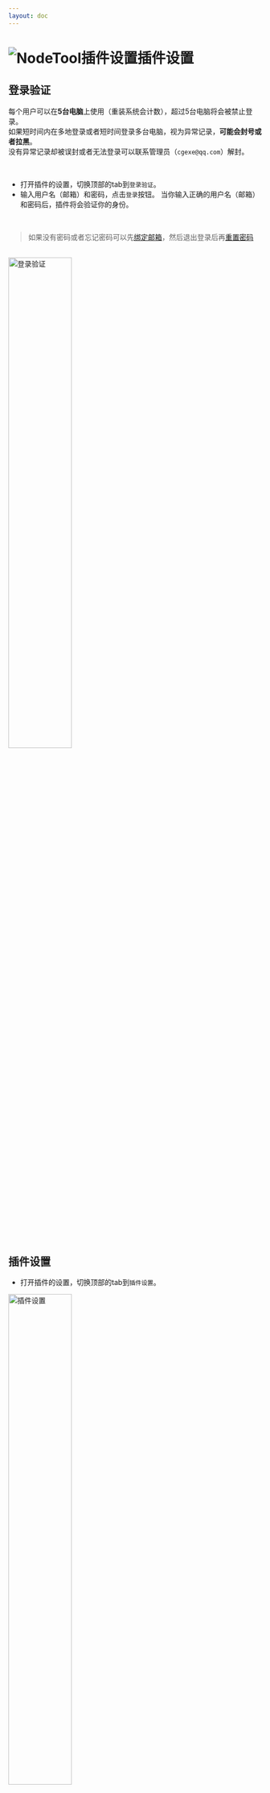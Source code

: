 ```yaml
---
layout: doc
---
```

# <span class="h1-icon"><img src="/img/RS-Settings.webp" alt="NodeTool插件设置"></span>插件设置

## 登录验证
每个用户可以在**5台电脑**上使用（重装系统会计数），超过5台电脑将会被禁止登录。  
如果短时间内在多地登录或者短时间登录多台电脑，视为异常记录，**可能会封号或者拉黑**。  
没有异常记录却被误封或者无法登录可以联系管理员（`cgexe@qq.com`）解封。

<br/>



- 打开插件的设置，切换顶部的tab到`登录验证`。  
- 输入用户名（邮箱）和密码，点击`登录`按钮。  当你输入正确的用户名（邮箱）和密码后，插件将会验证你的身份。  
<br/>

> 如果没有密码或者忘记密码可以先[绑定邮箱](https://cgexe.com/user/profile/)，然后退出登录后再[重置密码](https://cgexe.com/lostpwd/)

<br/>
<img src="/img/login.webp" data-zoomable alt="登录验证" width=50% >

<!-- ![](/img/login.webp){data-zoomable} -->

## 插件设置
- 打开插件的设置，切换顶部的tab到`插件设置`。  

<img data-zoomable src="/img/oc-mattool-_settings_options-v1.webp" alt="插件设置" width=50%>


<br />

### 自动添加UV节点
AutoPBR（自动PBR）执行后会自动添加UV变换节点（UV Transform）。  
如果这里取消勾选则不会自动添加。

<br />

### 自动添加调节节点
AutoPBR（自动PBR）执行后会自动添加调节节点。  
- 如果纹理节点连接到颜色通道**并且**纹理节点的[类型(Type)](https://docs.otoy.com/cinema4d/ImageTexture.html)为正常（Normal）会添加ColorCorrection（颜色修正）节点。  
- 如果纹理节点连接到非颜色通道**或者**纹理节点的[类型(Type)](https://docs.otoy.com/cinema4d/ImageTexture.html)为浮点（Float）会添加Octane gradient（渐变映射）节点。  

如果这里取消勾选则不会自动添加。

<br />

### 自动添加chaos节点
AutoPBR（自动PBR）执行后会自动添加chaos节点，用于处理贴图重复问题。  
如果这里取消勾选则不会自动添加。

<br />

### 自动重命名贴图
AutoPBR（自动PBR）执行后会根据纹理节点连接的通道自动重命名节点名称。  
如果这里取消勾选则不会自动重命。

<br />

### 自动重命名材质
AutoPBR（自动PBR）执行后会根据贴图的文件名自动重命名材质。  
如果这里取消勾选则不会自动重命。

<br />


---

<br />

### 自定义通道关键词
AutoPBR（自动PBR）的连接依赖文件名中的关键词，可以根据需要设置对应的关键词。

![关键词](/img/keywords_for_file_names.webp){data-zoomable}

<br />

支持的通道有`Diffuse`，`AO`，`Metalness`，`Roughness`，`Reflection`，`Glossiness`，`Bump`，`Normal`，`Opacity`，`Displacement`，`Emission`，`Translucency`

- 关键词可以根据需要增删，不区分大小写，是用逗号分隔，`,`是英文的逗号
- 如果不是需要，请不要保留空格
- 关键词支持<span class="gb-text">正则</span>，可以根据需要添加
- 设置完成后需点击`确定`

<br />

### 正则使用

**常用示例：**

- `a.+?b` 匹配以字母 "a" 开头，后面跟着一个或多个任意字符（非贪婪模式），然后以字母 "b" 结尾的字符串。
- `a..b` 匹配以字母 "a" 开头，后面跟着任意两个字符，然后以字母 "b" 结尾的字符串。
- `\d+` 匹配一个或多个连续的数字。
- `^apple` 匹配以 "apple" 开头的字符串
- `apple$` 来匹配以 "apple" 结尾的字符串

**字符匹配：**

- `\d` 匹配任意数字。
- `\w` 匹配任意字母、数字或下划线。
- `\s` 匹配任意空白字符（空格、制表符等）。
- `.` 匹配除换行符外的任意字符。

**重复次数：**

- `*` 匹配前一个元素零次或多次。
- `+` 匹配前一个元素一次或多次。
- `?` 匹配前一个元素零次或一次。
- `{n}` 匹配前一个元素恰好 n 次。
- `{n,}` 匹配前一个元素至少 n 次。
- `{n,m}` 匹配前一个元素至少 n 次且不超过 m 次。

**字符类：**

- `[abc]` 匹配 a、b 或 c 中的任意一个字符。
- `[^abc]` 匹配除了 a、b 和 c 以外的任意字符。
- `[a-z]` 匹配任意小写字母。（插件不区分大小写）
- `[A-Z]` 匹配任意大写字母。（插件不区分大小写）
- `[0-9]` 匹配任意数字。

**锚点：**

- `^` 匹配行的开头。
- `$` 匹配行的结尾。
- `\b` 匹配单词的边界

<br />

---

<br />

### 设置颜色/非颜色通道

- 可以根据需要添加端口id到选项，
- 连接到颜色通道的贴图将会被判断为sRGB(color data)，[类型(Type)](https://docs.otoy.com/cinema4d/ImageTexture.html)会设置为正常（Normal），Legacy Gamma会设置为2.2
- 连接到非颜色通道的贴图将会被判断为non-color data，[类型(Type)](https://docs.otoy.com/cinema4d/ImageTexture.html)会设置为浮点（Float），Legacy Gamma会设置为1

<br />

::: warning 注意
贴图 [类型(Type)](https://docs.otoy.com/cinema4d/ImageTexture.html) 设置为正常（Normal）会比浮点（Float）多占用三倍显存，正确设置贴图类型可以节省不必要的资源浪费，所以插件进行了自动化的设置。
:::

<br />


#### 端口id:


```
OctDiffuse/Glossy/Specular/Metallic/Toon/Universal：
---
Albedo  2517
Specular  2524
Metallic  2587
Roughness 2533
Rotation  2591
Sheen 2605
Sheen Roughness 2625
Sheen Bump  2626
Coating 2615
Coating Roughness 2621
Coating Bump  2622
Coating Normal  623
Film Width  2535
Bump  2539
Normal  2542
Displacement  2580
Opacity 2545
Transmission  2555
Emission  2557
Medium  2560

---

OctStdSurface：
----
Base layer	---
  Weight  2516
  Color 2518
  Diffuse roughness 2520
  Metalness 2522

Specular layer	---
  Weight  2524
  Color 2526
  Roughness 2528
  IOR 2530
  Anisotropy  2532
  Rotation  2534

Transmission layer	---
  Weight  2536
  Color 2538
  Depth 2540
  Scatter 2542
  Extra roughness 2546

Subsurface layer	---
  Weight  2550
  Color 2552
  Radius  2554

Coating layer	---
  Weight  2558
  Color 2560
  Roughness 2562
  IOR 2564
  Anisotropy  2566
  Rotation  2568
  Bump  2569
  Normal  2570

Sheen layer	---
  Weight  2572
  Color 2574
  Roughness 2576

Emission layer	---
  Weight  2578
  Color 2580
  Emission  2661
Thin film layer	---
  Film thickness  2582
  Film IOR  2640

Geometric properties	---
  Bump  2585
  Normal  2586
  Displacement  2587
  Round edges 2590
  Opacity 2592

Material layer  2593

```

